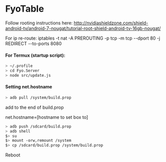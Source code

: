 # FyoTable

Follow rooting instructions here: http://nvidiashieldzone.com/shield-android-tv/android-7-nougat/tutorial-root-shield-android-tv-16gb-nougat/

For ip re-route: iptables -t nat -A PREROUTING -p tcp -m tcp --dport 80 -j REDIRECT --to-ports 8080

#### For Termux (startup script):
```bash
> ~/.profile
> cd Fyo.Server
> node src/update.js
```

#### Setting net.hostname

```bash
> adb pull /system/build.prop
```

add to the end of build.prop

net.hostname=[hostname to set box to]

```bash
> adb push /sdcard/build.prop
> adb shell
$> su
$> mount -orw,remount /system
$> cp /sdcard/build.prop /system/build.prop
```

Reboot
